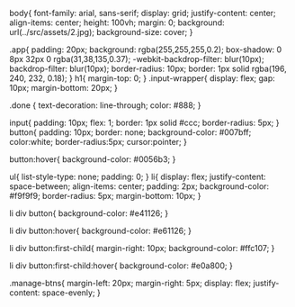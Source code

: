 body{
  font-family: arial, sans-serif;
  display: grid;
  justify-content: center;
  align-items: center;
  height: 100vh;
  margin: 0;
  background: url(../src/assets/2.jpg);
  background-size: cover;
}


.app{
  padding: 20px;
  background: rgba(255,255,255,0.2);
  box-shadow: 0 8px 32px 0 rgba(31,38,135,0.37);
  -webkit-backdrop-filter: blur(10px);
  backdrop-filter: blur(10px);
  border-radius: 10px;
  border: 1px solid rgba(196, 240, 232, 0.18);
}
h1{
  margin-top: 0;
}
.input-wrapper{
  display: flex;
  gap: 10px;
  margin-bottom: 20px;
}

.done {
  text-decoration: line-through;
  color: #888;
}

input{
  padding: 10px;
  flex: 1;
  border: 1px solid #ccc;
  border-radius: 5px;
}
button{
  padding: 10px;
  border: none;
  background-color: #007bff;
  color:white;
  border-radius:5px;
  cursor:pointer;
}

button:hover{
  background-color: #0056b3;
}

ul{
  list-style-type: none;
  padding: 0;
}
li{
  display: flex;
  justify-content: space-between;
  align-items: center;
  padding: 2px;
  background-color: #f9f9f9;
  border-radius: 5px;
  margin-bottom: 10px;
}

li div button{
  background-color: #e41126;
}

li div button:hover{
  background-color: #e61126;
}

li div button:first-child{
  margin-right: 10px;
  background-color: #ffc107;
}

li div button:first-child:hover{
  background-color: #e0a800;
}

.manage-btns{
  margin-left: 20px;
  margin-right: 5px;
  display: flex;
  justify-content: space-evenly;
}
